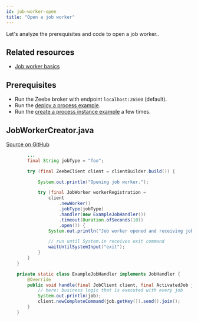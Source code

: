 ```yaml
---
id: job-worker-open
title: "Open a job worker"
---
```


Let's analyze the prerequisites and code to open a job worker..

## Related resources

- [Job worker basics](/product-manuals/concepts/job-workers.md)

## Prerequisites

- Run the Zeebe broker with endpoint `localhost:26500` (default).
- Run the [deploy a process example](process-deploy.md).
- Run the [create a process instance example](process-instance-create.md) a few times.

## JobWorkerCreator.java

[Source on GitHub](https://github.com/camunda-cloud/zeebe/tree/develop/samples/src/main/java/io/camunda/zeebe/example/job/JobWorkerCreator.java)

```java
        ...
        final String jobType = "foo";

        try (final ZeebeClient client = clientBuilder.build()) {

            System.out.println("Opening job worker.");

            try (final JobWorker workerRegistration =
                client
                    .newWorker()
                    .jobType(jobType)
                    .handler(new ExampleJobHandler())
                    .timeout(Duration.ofSeconds(10))
                    .open()) {
                System.out.println("Job worker opened and receiving jobs.");

                // run until System.in receives exit command
                waitUntilSystemInput("exit");
            }
        }
    }

    private static class ExampleJobHandler implements JobHandler {
        @Override
        public void handle(final JobClient client, final ActivatedJob job) {
            // here: business logic that is executed with every job
            System.out.println(job);
            client.newCompleteCommand(job.getKey()).send().join();
        }
    }
```
